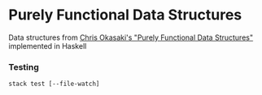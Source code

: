 # Purely Functional Data Structures

Data structures from [Chris Okasaki's "Purely Functional Data Structures"](https://www.cs.cmu.edu/~rwh/theses/okasaki.pdf) implemented in Haskell

### Testing

    stack test [--file-watch]
